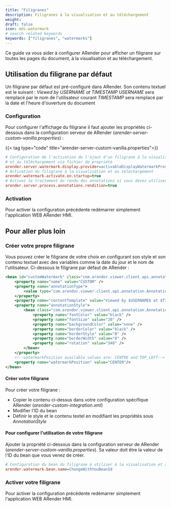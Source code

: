 ```yaml
---
title: "Filigranes"
description: Filigranes à la visualisation et au téléchargement 
weight:
draft: false
icon: mdi-watermark
# search related keywords
keywords: ["filigranes", "watermarks"]
---
```


Ce guide va vous aider à configurer ARender pour afficher un filigrane sur toutes les pages du document, à la visualisation et au téléchargement.

## Utilisation du filigrane par défaut

Un filigrane par défaut est pré-configuré dans ARender. Son contenu textuel est le suivant : *Viewed by $USERNAME$ at $TIMESTAMP$*
$USERNAME$ sera remplacé par le nom de l'utilisateur courant
$TIMESTAMP$ sera remplacé par la date et l'heure d'ouverture du document

### Configuration

Pour configurer l'affichage du filigrane il faut ajouter les propriétés ci-dessous dans la configuration serveur de ARender (*arender-server-custom-vanilla.properties*) :

{{< tag type="code" title="arender-server-custom-vanilla.properties">}}

```cfg
# Configuration de l'activation de l'ajout d'un filigrane à la visualisation
# et au téléchargement via fichier de propriété
arender.server.watermark.display.provider=activableDisplayWatermarkProvider
# Activation du filigrane à la visualisation et au téléchargement
arender.watermark.activate.on.startup=true
# Activez le traitement du rendu des annotations si vous devez utiliser la biffure ou le filigrane. Peut avoir un impact sur les performances si les annotations mettent du temps à être récupérées.
arender.server.process.annotations.rendition=true
```


### Activation

Pour activer la configuration précédente redémarrer simplement l'application WEB ARender HMI.

## Pour aller plus loin

### Créer votre propre filigrane

Vous pouvez créer le filigrane de votre choix en configurant son style et son contenu textuel avec des variables comme la date du jour et le nom de l'utilisateur.
Ci-dessous le filigrane par défaut de ARender :

```xml
<bean id="customWatermark" class="com.arondor.viewer.client.api.annotation.templates.AnnotationTemplate">
    <property name="name" value="CUSTOM" />
    <property name="annotationType">
        <value type="com.arondor.viewer.client.api.annotation.Annotation$AnnotationType">Stamp</value>
    </property>
    <property name="contentTemplate" value="Viewed by $USERNAME$ at $TIMESTAMP$" />
    <property name="annotationStyle">
        <bean class="com.arondor.viewer.client.api.annotation.AnnotationStyle">
            <property name="fontColor" value="black" />
            <property name="fontSize" value="20" />
            <property name="backgroundColor" value="none" />
            <property name="borderColor" value="black" />
            <property name="borderStyle" value="0" />
            <property name="borderWidth" value="0" />
            <property name="rotation" value="340" />
        </bean>
    </property>
    <!--watermarkPosition available values are: CENTRE and TOP_LEFT-->
    <property name="watermarkPosition" value="CENTER"/>
</bean>
```

#### Créer votre filigrane

Pour créer votre filigrane :

- Copier le contenu ci-dessus dans votre configuration spécifique ARender (*arender-custom-integration.xml*)
- Modifier l'ID du bean
- Définir le style et le contenu textel en modifiant les propriétés sous *AnnotationStyle*

#### Pour configurer l'utilisation de votre filigrane  

Ajouter la propriété ci-dessous dans la configuration serveur de ARender (*arender-server-custom-vanilla.properties*).
Sa valeur doit être la valeur de l'ID du bean que vous venez de créer.


```cfg
# Configuration du bean du filigrane à utiliser à la visualisation et au téléchargement de document
arender.watermark.bean.name=ChangeWithYouBeanId
```


### Activer votre filigrane

Pour activer la configuration précédente redémarrer simplement l'application WEB ARender HMI.
